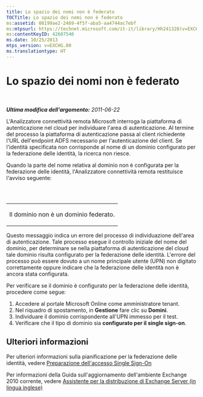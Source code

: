 ```yaml
---
title: Lo spazio dei nomi non è federato
TOCTitle: Lo spazio dei nomi non è federato
ms:assetid: 08199ae2-2469-4f5f-aba5-aa4744ac7ebf
ms:mtpsurl: https://technet.microsoft.com/it-it/library/Hh241328(v=EXCHG.80)
ms:contentKeyID: 42607540
ms.date: 10/25/2013
mtps_version: v=EXCHG.80
ms.translationtype: HT
---
```


# Lo spazio dei nomi non è federato

 

***Ultima modifica dell'argomento:** 2011-06-22*

L'Analizzatore connettività remota Microsoft interroga la piattaforma di autenticazione nel cloud per individuare l'area di autenticazione. Al termine del processo la piattaforma di autenticazione passa al client richiedente l'URL dell'endpoint ADFS necessario per l'autenticazione del client. Se l'identità specificata non corrisponde al nome di un dominio configurato per la federazione delle identità, la ricerca non riesce.

Quando la parte del nome relativa al dominio non è configurata per la federazione delle identità, l'Analizzatore connettività remota restituisce l'avviso seguente:

###  

<table>
<colgroup>
<col style="width: 100%" />
</colgroup>
<tbody>
<tr class="odd">
<td><p>Il dominio non è un dominio federato.</p></td>
</tr>
</tbody>
</table>

Questo messaggio indica un errore del processo di individuazione dell'area di autenticazione. Tale processo esegue il controllo iniziale del nome del dominio, per determinare se nella piattaforma di autenticazione del cloud tale dominio risulta configurato per la federazione delle identità. L'errore del processo può essere dovuto a un nome principale utente (UPN) non digitato correttamente oppure indicare che la federazione delle identità non è ancora stata configurata.

Per verificare se il dominio è configurato per la federazione delle identità, procedere come segue:

1.  Accedere al portale Microsoft Online come amministratore tenant.  
2.  Nel riquadro di spostamento, in **Gestione** fare clic su **Domini**.  
3.  Individuare il dominio corrispondente all'UPN immesso per il test.  
4.  Verificare che il tipo di dominio sia **configurato per il single sign-on**.  

## Ulteriori informazioni

Per ulteriori informazioni sulla pianificazione per la federazione delle identità, vedere [Preparazione dell'accesso Single Sign-On](http://onlinehelp.microsoft.com/it-it/office365-enterprises/ff652540.aspx)

Per informazioni della Guida sull'aggiornamento dell'ambiente Exchange 2010 corrente, vedere [Assistente per la distribuzione di Exchange Server (in lingua inglese)](http://technet.microsoft.com/it-it/exdeploy2010/default.aspx)

